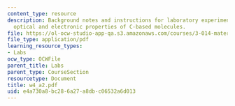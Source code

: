 ```yaml
---
content_type: resource
description: Background notes and instructions for laboratory experiments on delocalization,
  optical and electronic properties of C-based molecules.
file: https://ol-ocw-studio-app-qa.s3.amazonaws.com/courses/3-014-materials-laboratory-fall-2006/e4a730a8bc286a27a8dbc06532a6d013_w4_a2.pdf
file_type: application/pdf
learning_resource_types:
- Labs
ocw_type: OCWFile
parent_title: Labs
parent_type: CourseSection
resourcetype: Document
title: w4_a2.pdf
uid: e4a730a8-bc28-6a27-a8db-c06532a6d013
---
```

